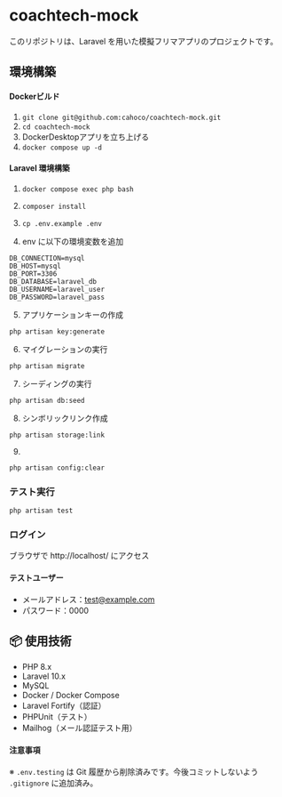 # coachtech-mock

このリポジトリは、Laravel を用いた模擬フリマアプリのプロジェクトです。

## 環境構築

#### Dockerビルド

1. ```git clone git@github.com:cahoco/coachtech-mock.git```
2. ```cd coachtech-mock```
3. DockerDesktopアプリを立ち上げる
4. ```docker compose up -d```

#### Laravel 環境構築

1. ```docker compose exec php bash```

2. ```composer install```

3. ```cp .env.example .env```

4. env に以下の環境変数を追加

```
DB_CONNECTION=mysql
DB_HOST=mysql
DB_PORT=3306
DB_DATABASE=laravel_db
DB_USERNAME=laravel_user
DB_PASSWORD=laravel_pass
```

5. アプリケーションキーの作成

```
php artisan key:generate
```

6. マイグレーションの実行

```
php artisan migrate
```

7. シーディングの実行

```
php artisan db:seed
```

8. シンボリックリンク作成

```
php artisan storage:link
```

9.

```
php artisan config:clear
```

### テスト実行

```
php artisan test
```

### ログイン

ブラウザで http://localhost/ にアクセス

#### テストユーザー

- メールアドレス：test@example.com
- パスワード：0000

## 📦 使用技術

- PHP 8.x
- Laravel 10.x
- MySQL
- Docker / Docker Compose
- Laravel Fortify（認証）
- PHPUnit（テスト）
- Mailhog（メール認証テスト用）

#### 注意事項

※ `.env.testing` は Git 履歴から削除済みです。今後コミットしないよう `.gitignore` に追加済み。
